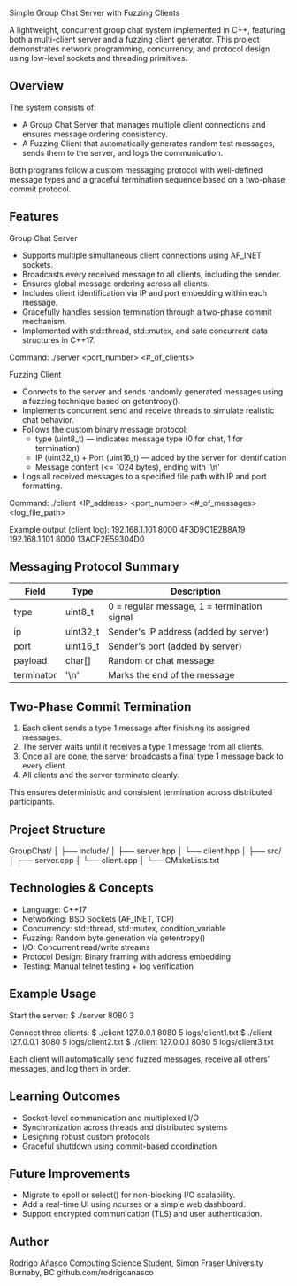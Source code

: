 Simple Group Chat Server with Fuzzing Clients

A lightweight, concurrent group chat system implemented in C++, featuring both a multi-client server and a fuzzing client generator. 
This project demonstrates network programming, concurrency, and protocol design using low-level sockets and threading primitives.

Overview
---------
The system consists of:
- A Group Chat Server that manages multiple client connections and ensures message ordering consistency.
- A Fuzzing Client that automatically generates random test messages, sends them to the server, and logs the communication.

Both programs follow a custom messaging protocol with well-defined message types and a graceful termination sequence based on a two-phase commit protocol.

Features
---------
Group Chat Server
- Supports multiple simultaneous client connections using AF_INET sockets.
- Broadcasts every received message to all clients, including the sender.
- Ensures global message ordering across all clients.
- Includes client identification via IP and port embedding within each message.
- Gracefully handles session termination through a two-phase commit mechanism.
- Implemented with std::thread, std::mutex, and safe concurrent data structures in C++17.

Command:
./server <port_number> <#_of_clients>

Fuzzing Client
- Connects to the server and sends randomly generated messages using a fuzzing technique based on getentropy().
- Implements concurrent send and receive threads to simulate realistic chat behavior.
- Follows the custom binary message protocol:
  - type (uint8_t) — indicates message type (0 for chat, 1 for termination)
  - IP (uint32_t) + Port (uint16_t) — added by the server for identification
  - Message content (<= 1024 bytes), ending with '\n'
- Logs all received messages to a specified file path with IP and port formatting.

Command:
./client <IP_address> <port_number> <#_of_messages> <log_file_path>

Example output (client log):
192.168.1.101     8000      4F3D9C1E2B8A19
192.168.1.101     8000      13ACF2E59304D0

Messaging Protocol Summary
---------------------------
Field       | Type      | Description
------------|-----------|------------------------------------------
type        | uint8_t   | 0 = regular message, 1 = termination signal
ip          | uint32_t  | Sender's IP address (added by server)
port        | uint16_t  | Sender's port (added by server)
payload     | char[]    | Random or chat message
terminator  | '\n'     | Marks the end of the message

Two-Phase Commit Termination
----------------------------
1. Each client sends a type 1 message after finishing its assigned messages.
2. The server waits until it receives a type 1 message from all clients.
3. Once all are done, the server broadcasts a final type 1 message back to every client.
4. All clients and the server terminate cleanly.

This ensures deterministic and consistent termination across distributed participants.

Project Structure
-----------------
GroupChat/
│
├── include/
│   ├── server.hpp
│   └── client.hpp
│
├── src/
│   ├── server.cpp
│   └── client.cpp
│
└── CMakeLists.txt

Technologies & Concepts
-----------------------
- Language: C++17
- Networking: BSD Sockets (AF_INET, TCP)
- Concurrency: std::thread, std::mutex, condition_variable
- Fuzzing: Random byte generation via getentropy()
- I/O: Concurrent read/write streams
- Protocol Design: Binary framing with address embedding
- Testing: Manual telnet testing + log verification

Example Usage
--------------
Start the server:
$ ./server 8080 3

Connect three clients:
$ ./client 127.0.0.1 8080 5 logs/client1.txt
$ ./client 127.0.0.1 8080 5 logs/client2.txt
$ ./client 127.0.0.1 8080 5 logs/client3.txt

Each client will automatically send fuzzed messages, receive all others’ messages, and log them in order.

Learning Outcomes
-----------------
- Socket-level communication and multiplexed I/O
- Synchronization across threads and distributed systems
- Designing robust custom protocols
- Graceful shutdown using commit-based coordination

Future Improvements
-------------------
- Migrate to epoll or select() for non-blocking I/O scalability.
- Add a real-time UI using ncurses or a simple web dashboard.
- Support encrypted communication (TLS) and user authentication.

Author
-------
Rodrigo Añasco
Computing Science Student, Simon Fraser University
Burnaby, BC
github.com/rodrigoanasco
